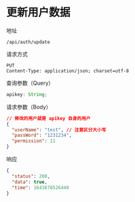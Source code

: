# 更新用户数据

地址

```
/api/auth/update
```

请求方式

```
PUT
Content-Type: application/json; charset=utf-8
```

查询参数（Query）

```js
apikey: String;
```

请求参数（Body）

```json
// 修改的用户就是 apikey 自身的用户
{
  "userName": "test", // 注意区分大小写
  "passWord": "1231234",
  "permission": 11
}
```

响应

```json
{
  "status": 200,
  "data": true,
  "time": 1643878526440
}
```
